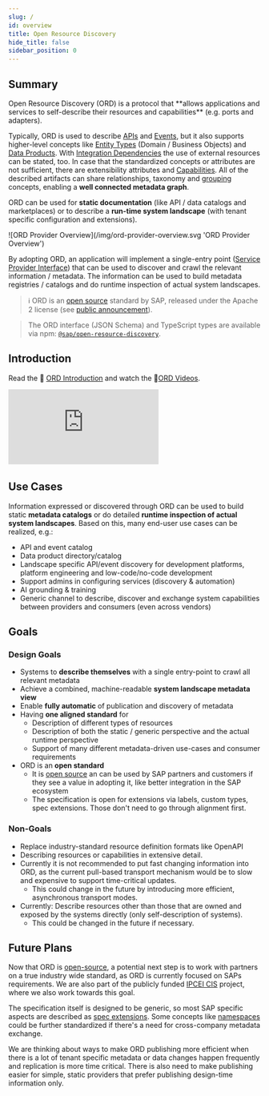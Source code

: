 ```yaml
---
slug: /
id: overview
title: Open Resource Discovery
hide_title: false
sidebar_position: 0
---
```


## Summary

<div className="container"><div className="row">
<div className="col">
Open Resource Discovery (ORD) is a protocol that **allows applications and services to self-describe their resources and capabilities** (e.g. ports and adapters).

Typically, ORD is used to describe [APIs](./spec-v1/interfaces/document#api-resource) and [Events](./spec-v1/interfaces/document#event-resource), but it also supports higher-level concepts like [Entity Types](./spec-v1/interfaces/document#entity-type) (Domain / Business Objects) and [Data Products](./details/articles/data-product.md).
With [Integration Dependencies](./spec-v1/interfaces/document#integration-dependency) the use of external resources can be stated, too.
In case that the standardized concepts or attributes are not sufficient, there are extensibility attributes and [Capabilities](./spec-v1/interfaces/document#capability).
All of the described artifacts can share relationships, taxonomy and [grouping](./details/articles/grouping-and-bundling.md) concepts, enabling a **well connected metadata graph**.

ORD can be used for **static documentation** (like API / data catalogs and marketplaces) or to describe a **run-time system landscape** (with tenant specific configuration and extensions).
</div>
<div className="col">
<div style={{"text-align": "center", "max-width": "600px"}}>
![ORD Provider Overview](/img/ord-provider-overview.svg 'ORD Provider Overview')
</div></div></div></div>

By adopting ORD, an application will implement a single-entry point ([Service Provider Interface](https://en.wikipedia.org/wiki/Service_provider_interface)) that can be used to discover and crawl the relevant information / metadata.
The information can be used to build metadata registries / catalogs and do runtime inspection of actual system landscapes.

> ℹ ORD is an [open source](https://github.com/SAP/open-resource-discovery) standard by SAP, released under the Apache 2 license (see [public announcement](https://blogs.sap.com/2023/11/14/open-resource-discovery-a-protocol-for-decentralized-metadata-discovery-is-now-open-source/)).

> The ORD interface (JSON Schema) and TypeScript types are available via npm: [`@sap/open-resource-discovery`](https://www.npmjs.com/package/@sap/open-resource-discovery).

## Introduction

Read the 📄 [ORD Introduction](./introduction.mdx) and watch the 🎦[ORD Videos](./details/videos).

<div className="videoContainer">
  <iframe className="videoIframe" src="https://www.youtube.com/embed/7Z818CdoZJg" title="Introducing the Open Resource Discovery protocol" frameBorder="0" allow="accelerometer; autoplay; clipboard-write; encrypted-media; gyroscope; picture-in-picture; web-share"></iframe>
</div>

## Use Cases

Information expressed or discovered through ORD can be used to build static **metadata catalogs** or do detailed **runtime inspection of actual system landscapes**.
Based on this, many end-user use cases can be realized, e.g.:

* API and event catalog
* Data product directory/catalog
* Landscape specific API/event discovery for development platforms, platform engineering and low-code/no-code development
* Support admins in configuring services (discovery & automation)
* AI grounding & training
* Generic channel to describe, discover and exchange system capabilities between providers and consumers (even across vendors)

## Goals

<div className="container"><div className="row"><div className="col">
<div className="card"><div className="card__header">
<h3>Design Goals</h3>
</div><div className="card__body"><p>

- Systems to **describe themselves** with a single entry-point to crawl all relevant metadata
- Achieve a combined, machine-readable **system landscape metadata view**
- Enable **fully automatic** of publication and discovery of metadata
- Having **one aligned standard** for
  - Description of different types of resources
  - Description of both the static / generic perspective and the actual runtime perspective
  - Support of many different metadata-driven use-cases and consumer requirements
- ORD is an **open standard**
  - It is [open source](https://github.com/SAP/open-resource-discovery) an can be used by SAP partners and customers if they see a value in adopting it, like better integration in the SAP ecosystem
  - The specification is open for extensions via labels, custom types, spec extensions. Those don't need to go through alignment first.

</p></div></div></div>
<div className="col"><div className="card"><div className="card__header">
<h3>Non-Goals</h3>
</div><div className="card__body"><p>

- Replace industry-standard resource definition formats like OpenAPI
- Describing resources or capabilities in extensive detail.
- Currently it is not recommended to put fast changing information into ORD, as the current pull-based transport mechanism would be to slow and expensive to support time-critical updates.
  - This could change in the future by introducing more efficient, asynchronous transport modes.
- Currently: Describe resources other than those that are owned and exposed by the systems directly
  (only self-description of systems).
  - This could be changed in the future if necessary.

</p></div></div></div></div></div>

## Future Plans

Now that ORD is [open-source](https://sap.github.io/open-resource-discovery/), a potential next step is to work with partners on a true industry wide standard, as ORD is currently focused on  SAPs requirements.
We are also part of the publicly funded [IPCEI CIS](https://www.bmwk.de/Redaktion/EN/Artikel/Industry/ipcei-cis.html) project, where we also work towards this goal.

The specification itself is designed to be generic, so most SAP specific aspects are described as [spec extensions](./spec-extensions).
Some concepts like [namespaces](./spec-v1/#namespaces) could be further standardized if there's a need for cross-company metadata exchange.

We are thinking about ways to make ORD publishing more efficient when there is a lot of tenant specific metadata or data changes happen frequently and replication is more time critical.
There is also need to make publishing easier for simple, static providers that prefer publishing design-time information only.
